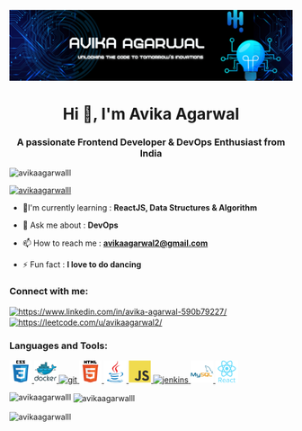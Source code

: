 ![logo](https://github.com/avikaagarwalll/avikaagarwalll/blob/main/banner.png)
<h1 align="center">Hi 👋, I'm Avika Agarwal</h1>
<h3 align="center">A passionate Frontend Developer & DevOps Enthusiast from India</h3>

<p align="left"> <img src="https://komarev.com/ghpvc/?username=avikaagarwalll&label=Profile%20views&color=0e75b6&style=flat" alt="avikaagarwalll" /> </p>

<p align="left"> <a href="https://github.com/ryo-ma/github-profile-trophy"><img src="https://github-profile-trophy.vercel.app/?username=avikaagarwalll" alt="avikaagarwalll" /></a> </p>

- 🌱I'm currently learning : **ReactJS, Data Structures & Algorithm**

- 💬 Ask me about : **DevOps**

- 📫 How to reach me : **avikaagarwal2@gmail.com**

- ⚡ Fun fact : **I love to do dancing**

<h3 align="left">Connect with me:</h3>
<p align="left">
<a href="https://linkedin.com/in/https://www.linkedin.com/in/avika-agarwal-590b79227/" target="blank"><img align="center" src="https://raw.githubusercontent.com/rahuldkjain/github-profile-readme-generator/master/src/images/icons/Social/linked-in-alt.svg" alt="https://www.linkedin.com/in/avika-agarwal-590b79227/" height="30" width="40" /></a>
<a href="https://www.leetcode.com/https://leetcode.com/u/avikaagarwal2/" target="blank"><img align="center" src="https://raw.githubusercontent.com/rahuldkjain/github-profile-readme-generator/master/src/images/icons/Social/leet-code.svg" alt="https://leetcode.com/u/avikaagarwal2/" height="30" width="40" /></a>
</p>

<h3 align="left">Languages and Tools:</h3>
<p align="left"> <a href="https://www.w3schools.com/css/" target="_blank" rel="noreferrer"> <img src="https://raw.githubusercontent.com/devicons/devicon/master/icons/css3/css3-original-wordmark.svg" alt="css3" width="40" height="40"/> </a> <a href="https://www.docker.com/" target="_blank" rel="noreferrer"> <img src="https://raw.githubusercontent.com/devicons/devicon/master/icons/docker/docker-original-wordmark.svg" alt="docker" width="40" height="40"/> </a> <a href="https://git-scm.com/" target="_blank" rel="noreferrer"> <img src="https://www.vectorlogo.zone/logos/git-scm/git-scm-icon.svg" alt="git" width="40" height="40"/> </a> <a href="https://www.w3.org/html/" target="_blank" rel="noreferrer"> <img src="https://raw.githubusercontent.com/devicons/devicon/master/icons/html5/html5-original-wordmark.svg" alt="html5" width="40" height="40"/> </a> <a href="https://www.java.com" target="_blank" rel="noreferrer"> <img src="https://raw.githubusercontent.com/devicons/devicon/master/icons/java/java-original.svg" alt="java" width="40" height="40"/> </a> <a href="https://developer.mozilla.org/en-US/docs/Web/JavaScript" target="_blank" rel="noreferrer"> <img src="https://raw.githubusercontent.com/devicons/devicon/master/icons/javascript/javascript-original.svg" alt="javascript" width="40" height="40"/> </a> <a href="https://www.jenkins.io" target="_blank" rel="noreferrer"> <img src="https://www.vectorlogo.zone/logos/jenkins/jenkins-icon.svg" alt="jenkins" width="40" height="40"/> </a> <a href="https://www.mysql.com/" target="_blank" rel="noreferrer"> <img src="https://raw.githubusercontent.com/devicons/devicon/master/icons/mysql/mysql-original-wordmark.svg" alt="mysql" width="40" height="40"/> </a> <a href="https://reactjs.org/" target="_blank" rel="noreferrer"> <img src="https://raw.githubusercontent.com/devicons/devicon/master/icons/react/react-original-wordmark.svg" alt="react" width="40" height="40"/> </a> </p>

<p><img align="left" src="https://github-readme-stats.vercel.app/api/top-langs?username=avikaagarwalll&show_icons=true&locale=en&layout=compact" alt="avikaagarwalll" /></p>

<p>&nbsp;<img align="center" src="https://github-readme-stats.vercel.app/api?username=avikaagarwalll&show_icons=true&locale=en" alt="avikaagarwalll" /></p>

<p><img align="center" src="https://github-readme-streak-stats.herokuapp.com/?user=avikaagarwalll&" alt="avikaagarwalll" /></p>

